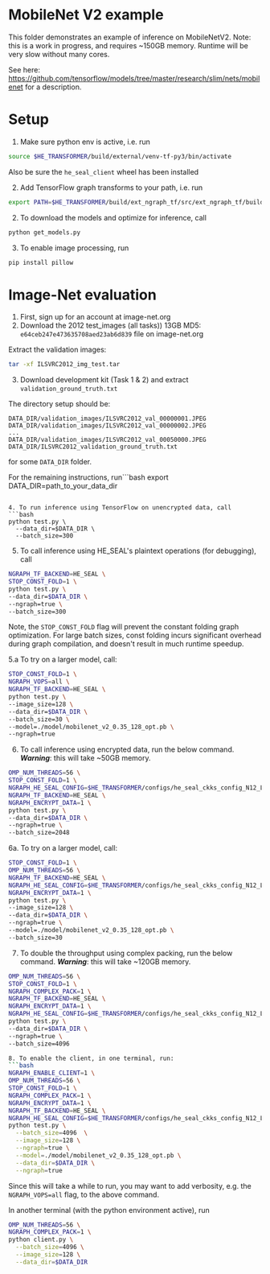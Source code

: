 # MobileNet V2 example

This folder demonstrates an example of inference on MobileNetV2.
Note: this is a work in progress, and requires ~150GB memory.
Runtime will be very slow without many cores.

See here: https://github.com/tensorflow/models/tree/master/research/slim/nets/mobilenet
for a description.

# Setup
1. Make sure python env is active, i.e. run
```bash
source $HE_TRANSFORMER/build/external/venv-tf-py3/bin/activate
```
Also be sure the `he_seal_client` wheel has been installed

2. Add TensorFlow graph transforms to your path, i.e. run
```bash
export PATH=$HE_TRANSFORMER/build/ext_ngraph_tf/src/ext_ngraph_tf/build_cmake/tensorflow/bazel-bin/tensorflow/tools/graph_transforms:$PATH
```

2. To download the models and optimize for inference, call
```bash
python get_models.py
```

3. To enable image processing, run
```bash
pip install pillow
```

# Image-Net evaluation
1. First, sign up for an account at image-net.org
2. Download the 2012 test_images (all tasks)) 13GB MD5: `e64ceb247e473635708aed23ab6d839` file on image-net.org

Extract the validation images:
```bash
tar -xf ILSVRC2012_img_test.tar
```
3. Download development kit (Task 1 & 2) and extract `validation_ground_truth.txt`

The directory setup should be:
```
DATA_DIR/validation_images/ILSVRC2012_val_00000001.JPEG
DATA_DIR/validation_images/ILSVRC2012_val_00000002.JPEG
...
DATA_DIR/validation_images/ILSVRC2012_val_00050000.JPEG
DATA_DIR/ILSVRC2012_validation_ground_truth.txt
```
for some `DATA_DIR` folder.

For the remaining instructions, run```bash
export DATA_DIR=path_to_your_data_dir
```

4. To run inference using TensorFlow on unencrypted data, call
```bash
python test.py \
  --data_dir=$DATA_DIR \
  --batch_size=300
```

5. To call inference using HE_SEAL's plaintext operations (for debugging), call
```bash
NGRAPH_TF_BACKEND=HE_SEAL \
STOP_CONST_FOLD=1 \
python test.py \
--data_dir=$DATA_DIR \
--ngraph=true \
--batch_size=300
```
Note, the `STOP_CONST_FOLD` flag will prevent the constant folding graph optimization.
For large batch sizes, const folding incurs significant overhead during graph compilation, and doesn't result in much runtime speedup.

  5.a To try on a larger model, call:
  ```bash
  STOP_CONST_FOLD=1 \
  NGRAPH_VOPS=all \
  NGRAPH_TF_BACKEND=HE_SEAL \
  python test.py \
  --image_size=128 \
  --data_dir=$DATA_DIR \
  --batch_size=30 \
  --model=./model/mobilenet_v2_0.35_128_opt.pb \
  --ngraph=true
  ```

6. To call inference using encrypted data, run the below command. ***Warning***: this will take ~50GB memory.
```bash
OMP_NUM_THREADS=56 \
STOP_CONST_FOLD=1 \
NGRAPH_HE_SEAL_CONFIG=$HE_TRANSFORMER/configs/he_seal_ckks_config_N12_L4.json \
NGRAPH_TF_BACKEND=HE_SEAL \
NGRAPH_ENCRYPT_DATA=1 \
python test.py \
--data_dir=$DATA_DIR \
--ngraph=true \
--batch_size=2048
```

6a. To try on a larger model, call:
  ```bash
  STOP_CONST_FOLD=1 \
  OMP_NUM_THREADS=56 \
  NGRAPH_TF_BACKEND=HE_SEAL \
  NGRAPH_HE_SEAL_CONFIG=$HE_TRANSFORMER/configs/he_seal_ckks_config_N12_L4.json \
  NGRAPH_ENCRYPT_DATA=1 \
  python test.py \
  --image_size=128 \
  --data_dir=$DATA_DIR \
  --ngraph=true \
  --model=./model/mobilenet_v2_0.35_128_opt.pb \
  --batch_size=30
  ```

7. To double the throughput using complex packing, run the below command.  ***Warning***: this will take ~120GB memory.
```bash
OMP_NUM_THREADS=56 \
STOP_CONST_FOLD=1 \
NGRAPH_COMPLEX_PACK=1 \
NGRAPH_TF_BACKEND=HE_SEAL \
NGRAPH_ENCRYPT_DATA=1 \
NGRAPH_HE_SEAL_CONFIG=$HE_TRANSFORMER/configs/he_seal_ckks_config_N12_L4.json \
python test.py \
--data_dir=$DATA_DIR \
--ngraph=true \
--batch_size=4096

8. To enable the client, in one terminal, run:
```bash
NGRAPH_ENABLE_CLIENT=1 \
OMP_NUM_THREADS=56 \
STOP_CONST_FOLD=1 \
NGRAPH_COMPLEX_PACK=1 \
NGRAPH_ENCRYPT_DATA=1 \
NGRAPH_TF_BACKEND=HE_SEAL \
NGRAPH_HE_SEAL_CONFIG=$HE_TRANSFORMER/configs/he_seal_ckks_config_N12_L4.json \
python test.py \
  --batch_size=4096  \
  --image_size=128 \
  --ngraph=true \
  --model=./model/mobilenet_v2_0.35_128_opt.pb \
  --data_dir=$DATA_DIR \
  --ngraph=true
```
Since this will take a while to run, you may want to add verbosity, e.g.
the `NGRAPH_VOPS=all` flag, to the above command.

In another terminal (with the python environment active), run
```bash
OMP_NUM_THREADS=56 \
NGRAPH_COMPLEX_PACK=1 \
python client.py \
  --batch_size=4096 \
  --image_size=128 \
  --data_dir=$DATA_DIR
```